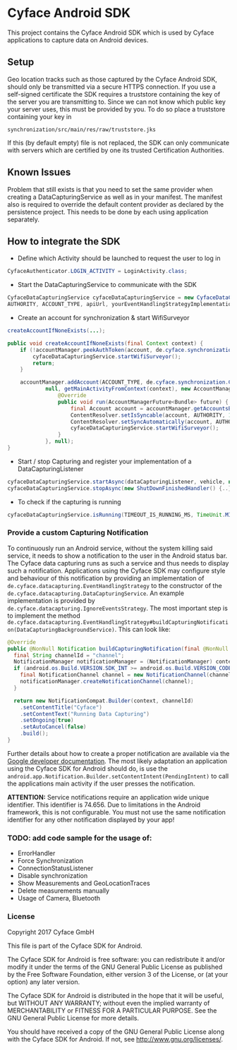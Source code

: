 Cyface Android SDK
========================

This project contains the Cyface Android SDK which is used by Cyface applications to capture data on Android devices.

Setup
-----

Geo location tracks such as those captured by the Cyface Android SDK, should only be transmitted via a secure HTTPS connection.
If you use a self-signed certificate the SDK requires a truststore containing the key of the server you are transmitting to.
Since we can not know which public key your server uses, this must be provided by you.
To do so place a truststore containing your key in

    synchronization/src/main/res/raw/truststore.jks

If this (by default empty) file is not replaced, the SDK can only communicate with servers which are certified by one its trusted Certification Authorities.

Known Issues
------------

Problem that still exists is that you need to set the same provider when
creating a DataCapturingService as well as in your manifest. The
manifest also is required to override the default content provider as
declared by the persistence project. This needs to be done by each using
application separately.

How to integrate the SDK
--------------------------
* Define which Activity should be launched to request the user to log in 

```java
CyfaceAuthenticator.LOGIN_ACTIVITY = LoginActivity.class;
```

* Start the DataCapturingService to communicate with the SDK

```java
CyfaceDataCapturingService cyfaceDataCapturingService = new CyfaceDataCapturingService(...,
AUTHORITY, ACCOUNT_TYPE, apiUrl, yourEventHandlingStrategyImplementation);
```

* Create an account for synchronization & start WifiSurveyor

```java
createAccountIfNoneExists(...);

public void createAccountIfNoneExists(final Context context) {
    if (!accountManager.peekAuthToken(account, de.cyface.synchronization.Constants.AUTH_TOKEN_TYPE) != null)) {
        cyfaceDataCapturingService.startWifiSurveyor();
        return;
    }

    accountManager.addAccount(ACCOUNT_TYPE, de.cyface.synchronization.Constants.AUTH_TOKEN_TYPE, null,
            null, getMainActivityFromContext(context), new AccountManagerCallback<Bundle>() {
                @Override
                public void run(AccountManagerFuture<Bundle> future) {
                    final Account account = accountManager.getAccountsByType(ACCOUNT_TYPE)[0];
                    ContentResolver.setIsSyncable(account, AUTHORITY, 1);
                    ContentResolver.setSyncAutomatically(account, AUTHORITY, true);
                    cyfaceDataCapturingService.startWifiSurveyor();
                }
            }, null);
}
```
          
* Start / stop Capturing and register your implementation of a DataCapturingListener

```java
cyfaceDataCapturingService.startAsync(dataCapturingListener, vehicle, new StartUpFinishedHandler() {...});
cyfaceDataCapturingService.stopAsync(new ShutDownFinishedHandler() {..});
```

* To check if the capturing is running  

```java
cyfaceDataCapturingService.isRunning(TIMEOUT_IS_RUNNING_MS, TimeUnit.MILLISECONDS, new IsRunningCallback() {});
```

### Provide a custom Capturing Notification
To continuously run an Android service, without the system killing said service, it needs to show a notification to the user in the Android status bar.
The Cyface data capturing runs as such a service and thus needs to display such a notification.
Applications using the Cyface SDK may configure style and behaviour of this notification by providing an implementation of `de.cyface.datacapturing.EventHandlingStrategy` to the constructor of the `de.cyface.datacapturing.DataCapturingService`.
An example implementation is provided by `de.cyface.datacapturing.IgnoreEventsStrategy`.
The most important step is to implement the method `de.cyface.datacapturing.EventHandlingStrategy#buildCapturingNotification(DataCapturingBackgroundService)`.
This can look like:
```java
@Override
public @NonNull Notification buildCapturingNotification(final @NonNull DataCapturingBackgroundService context) {
  final String channelId = "channel";
  NotificationManager notificationManager = (NotificationManager) context.getSystemService(Context.NOTIFICATION_SERVICE);
  if (android.os.Build.VERSION.SDK_INT >= android.os.Build.VERSION_CODES.O && notificationManager.getNotificationChannel(channelId)==null) {
    final NotificationChannel channel = new NotificationChannel(channelId, "Cyface Data Capturing", NotificationManager.IMPORTANCE_DEFAULT);
    notificationManager.createNotificationChannel(channel);
  }

  return new NotificationCompat.Builder(context, channelId)
    .setContentTitle("Cyface")
    .setContentText("Running Data Capturing")
    .setOngoing(true)
    .setAutoCancel(false)
    .build();
}
```

Further details about how to create a proper notification are available via the [Google developer documentation](https://developer.android.com/guide/topics/ui/notifiers/notifications).
The most likely adaptation an application using the Cyface SDK for Android should do, is use the `android.app.Notification.Builder.setContentIntent(PendingIntent)` to call the applications main activity if the user presses the notification.

**ATTENTION:** Service notifications require an application wide unique identifier.
This identifier is 74.656.
Due to limitations in the Android framework, this is not configurable.
You must not use the same notification identifier for any other notification displayed by your app!

### TODO: add code sample for the usage of:

* ErrorHandler
* Force Synchronization
* ConnectionStatusListener
* Disable synchronization
* Show Measurements and GeoLocationTraces
* Delete measurements manually
* Usage of Camera, Bluetooth

### License
Copyright 2017 Cyface GmbH

This file is part of the Cyface SDK for Android.

The Cyface SDK for Android is free software: you can redistribute it and/or modify
it under the terms of the GNU General Public License as published by
the Free Software Foundation, either version 3 of the License, or
(at your option) any later version.

The Cyface SDK for Android is distributed in the hope that it will be useful,
but WITHOUT ANY WARRANTY; without even the implied warranty of
MERCHANTABILITY or FITNESS FOR A PARTICULAR PURPOSE.  See the
GNU General Public License for more details.

You should have received a copy of the GNU General Public License
along with the Cyface SDK for Android. If not, see <http://www.gnu.org/licenses/>.